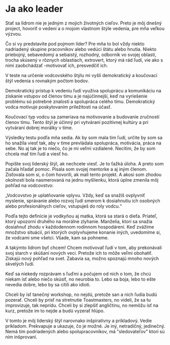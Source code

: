# Ja ako leader
Stať sa lídrom nie je jedným z mojich životných cieľov. Preto je môj dnešný project, hovoriť o vedení a o mojom vlastnom štýle vedenia, pre mňa veľkou výzvou. 

Čo si vy predstavíte pod pojmom líder? Pre mňa to bol vždy niekto nadriadený skupine pracovníkov alebo vedúci štátu alebo hnutia. Niekto priebojný, sebavedomý a sebaistý, rozhodný, odborník vo svojej oblasti, trocha skúsený v rôznych oblastiach, extrovert, ktorý má rád ľudí, vie ako s nimi zaobchádzať -motivovať ich, presvedčiť ich.

V teste na určenie vodcovského štýlu mi vyšli demokratický a koučovací štýl vedenia s rovnakým počtom bodov. 

Demokratický prístup k vedeniu ľudí využíva spoluprácu a komunikáciu na získanie vstupov od členov tímu a je najúčinnejší, keď na vyriešenie problému sú potrebné znalosti a spolupráca celého tímu. Demokratický vodca motivuje poskytovaním príležitosti na účasť. 

Koučovací typ vodcu sa zameriava na motivovanie a budovanie zručností členov tímu. Tento štýl je účinný pri vytváraní pozitívnej kultúry a pri vytváraní dobrej morálky v tíme.

Výsledky testu podľa mňa sedia. Ak by som mala tím ľudí, určite by som sa ho snažila viesť tak, aby v time prevládala spolupráca, motivácia, práca na sebe. No aj tak je to niečo, čo je mi veľmi vzdialené. Necítim, že by som chcela mať tím ľudí a viesť ho. 

Popíšte svoj líderský štýl, ak nechcete viesť. Je to ťažká úloha. A preto som začala hľadať pomoc. Písala som svojej mentorke a aj iným členom. Zisťovala som si, o čom hovorili, ak mali tento projekt. A akosi som zhodou okolností bola nasmerovaná na jednu myšlienku, ktorá úplne zmenila môj pohľad na vodcovstvo:

„Vodcovstvo je uplatňovanie vplyvu. Vždy, keď sa snažíš ovplyvniť myslenie, správanie alebo rozvoj ľudí smerom k dosiahnutiu ich osobných alebo profesionálnych cieľov, vstupuješ do roly vodcu.“


Podľa tejto definície je vodkyňou aj matka, ktorá sa stará o dieťa. Priateľ, ktorý upozorní druhého na morálne zlyhanie. Manželia, ktorí sa snažia dosiahnuť zhodu v každodennom rodinnom hospodárení. Keď zvážime množstvo situácií, pri ktorých ovplyvňujeme konanie iných, uvedomíme si, že vodcami sme  všetci. Všade, kam sa pohneme. 

A takýmto lídrom byť chcem! Chcem motivovať ľudí v tom, aby prekonávali svoj starch v skúšaní nových veci. Pretože ich to môže veľmi obohatiť. Získajú nový pohľad na svet. Zabavia sa, možno spoznajú mnoho nových skvelých ľudí.

Keď sa niekedy rozprávam s ľuďmi a počujem od nich o tom, že chcú niekam ísť alebo niečo skúsiť, no neurobia to. Lebo sa boja, lebo to ešte nevedia dobre, lebo by sa cítili ako idioti.

Chceli by ísť tanečný workshop, no nejdú, pretože san a nich ľudia budú pozerať. Chceli by prísť na stretnutie Toastmasters, no videli, že sa tu improvizuje, tak neprídu. Chceli by si zlepšiť angličtinu, no nemôžu ísť na kurz, pretože im to nejde a budú vyzerať hlúpo. 

V tomto je môj líderský štýl narovnako inšpiratívny a príkladový. Vedie príkladom. Prekvapuje a ukazuje, čo je možné. Je iný, netradičný, jedinečný. Nemá tím podriadených alebo spolupracovníkov, má "sledovateľov" ktorí sú ním inšprovaní.